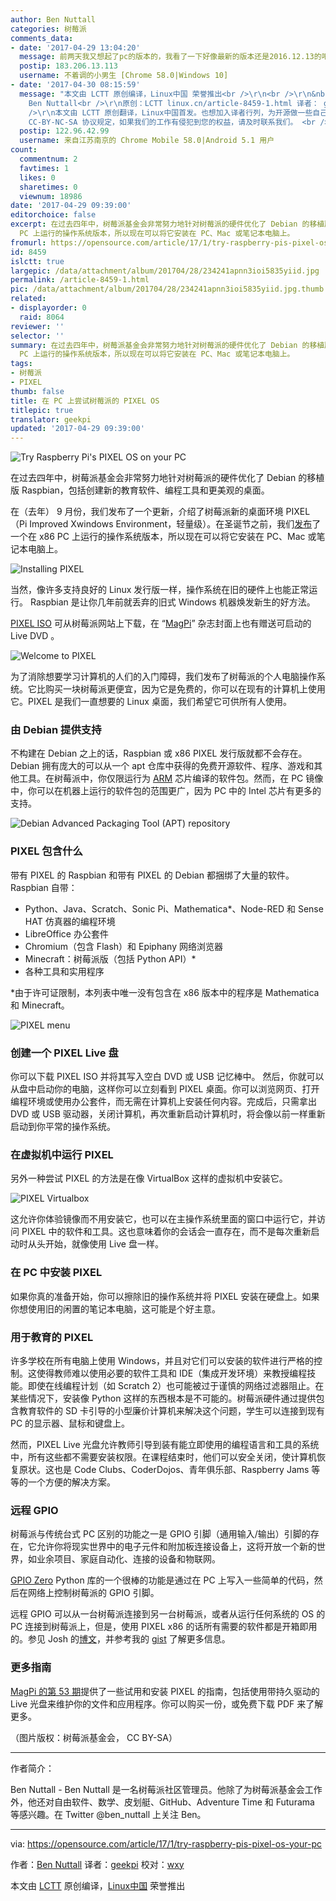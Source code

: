 ```yaml
---
author: Ben Nuttall
categories: 树莓派
comments_data:
- date: '2017-04-29 13:04:20'
  message: 前两天我又想起了pc的版本的，我看了一下好像最新的版本还是2016.12.13的吧，可能记错了，我表示这个版本并不能怎么样，也就是很轻量吧。但是我看了一下还是1.3G的镜像。我就没有多想了。、
  postip: 183.206.13.113
  username: 不着调的小男生 [Chrome 58.0|Windows 10]
- date: '2017-04-30 08:15:59'
  message: "本文由 LCTT 原创编译，Linux中国 荣誉推出<br />\r\n<br />\r\n&nbsp;&nbsp;<br />\r\n编译自：opensource.com/article/17/1/try-raspberry-pis-pixel-os-your-pc作者：
    Ben Nuttall<br />\r\n原创：LCTT linux.cn/article-8459-1.html 译者： geekpi<br />\r\n<br
    />\r\n本文由 LCTT 原创翻译，Linux中国首发。也想加入译者行列，为开源做一些自己的贡献么？欢迎加入 LCTT！<br />\r\n翻译工作和译文发表仅用于学习和交流目的，翻译工作遵照
    CC-BY-NC-SA 协议规定，如果我们的工作有侵犯到您的权益，请及时联系我们。 <br />\r\n欢迎遵照 CC-BY-NC-SA 协议规定转载，敬请在正文中标注并保留原文/译文链接和作者/译者等信息。"
  postip: 122.96.42.99
  username: 来自江苏南京的 Chrome Mobile 58.0|Android 5.1 用户
count:
  commentnum: 2
  favtimes: 1
  likes: 0
  sharetimes: 0
  viewnum: 18986
date: '2017-04-29 09:39:00'
editorchoice: false
excerpt: 在过去四年中，树莓派基金会非常努力地针对树莓派的硬件优化了 Debian 的移植版 Raspbian。在去年圣诞节之前，我们发布了一个在 x86
  PC 上运行的操作系统版本，所以现在可以将它安装在 PC、Mac 或笔记本电脑上。
fromurl: https://opensource.com/article/17/1/try-raspberry-pis-pixel-os-your-pc
id: 8459
islctt: true
largepic: /data/attachment/album/201704/28/234241apnn3ioi5835yiid.jpg
permalink: /article-8459-1.html
pic: /data/attachment/album/201704/28/234241apnn3ioi5835yiid.jpg.thumb.jpg
related:
- displayorder: 0
  raid: 8064
reviewer: ''
selector: ''
summary: 在过去四年中，树莓派基金会非常努力地针对树莓派的硬件优化了 Debian 的移植版 Raspbian。在去年圣诞节之前，我们发布了一个在 x86
  PC 上运行的操作系统版本，所以现在可以将它安装在 PC、Mac 或笔记本电脑上。
tags:
- 树莓派
- PIXEL
thumb: false
title: 在 PC 上尝试树莓派的 PIXEL OS
titlepic: true
translator: geekpi
updated: '2017-04-29 09:39:00'
---
```


![Try Raspberry Pi's PIXEL OS on your PC](/data/attachment/album/201704/28/234241apnn3ioi5835yiid.jpg "Try Raspberry Pi's PIXEL OS on your PC")


在过去四年中，树莓派基金会非常努力地针对树莓派的硬件优化了 Debian 的移植版 Raspbian，包括创建新的教育软件、编程工具和更美观的桌面。


在（去年） 9 月份，我们发布了一个更新，介绍了树莓派新的桌面环境 PIXEL（Pi Improved Xwindows Environment，轻量级）。在圣诞节之前，我们[发布](/article-8064-1.html)了一个在 x86 PC 上运行的操作系统版本，所以现在可以将它安装在 PC、Mac 或笔记本电脑上。


![Installing PIXEL](/data/attachment/album/201704/28/234242c0sye0sj3mzzpztl.jpg "Installing PIXEL")


当然，像许多支持良好的 Linux 发行版一样，操作系统在旧的硬件上也能正常运行。 Raspbian 是让你几年前就丢弃的旧式 Windows 机器焕发新生的好方法。


[PIXEL ISO](http://downloads.raspberrypi.org/pixel_x86/images/pixel_x86-2016-12-13/) 可从树莓派网站上下载，在 “[MagPi](https://www.raspberrypi.org/magpi/issues/53/)” 杂志封面上也有赠送可启动的 Live DVD 。


![Welcome to PIXEL](/data/attachment/album/201704/28/234243rznxexopt8eeznap.jpg "Welcome to PIXEL")


为了消除想要学习计算机的人们的入门障碍，我们发布了树莓派的个人电脑操作系统。它比购买一块树莓派更便宜，因为它是免费的，你可以在现有的计算机上使用它。PIXEL 是我们一直想要的 Linux 桌面，我们希望它可供所有人使用。


### 由 Debian 提供支持


不构建在 Debian 之上的话，Raspbian 或 x86 PIXEL 发行版就都不会存在。 Debian 拥有庞大的可以从一个 apt 仓库中获得的免费开源软件、程序、游戏和其他工具。在树莓派中，你仅限运行为 [ARM](https://en.wikipedia.org/wiki/ARM_Holdings) 芯片编译的软件包。然而，在 PC 镜像中，你可以在机器上运行的软件包的范围更广，因为 PC 中的 Intel 芯片有更多的支持。


![Debian Advanced Packaging Tool (APT) repository](/data/attachment/album/201704/28/234243xgz2kqwyvyjytu48.png "Debian Advanced Packaging Tool (APT) repository")


### PIXEL 包含什么


带有 PIXEL 的 Raspbian 和带有 PIXEL 的 Debian 都捆绑了大量的软件。Raspbian 自带：


* Python、Java、Scratch、Sonic Pi、Mathematica\*、Node-RED 和 Sense HAT 仿真器的编程环境
* LibreOffice 办公套件
* Chromium（包含 Flash）和 Epiphany 网络浏览器
* Minecraft：树莓派版（包括 Python API）\*
* 各种工具和实用程序


\*由于许可证限制，本列表中唯一没有包含在 x86 版本中的程序是 Mathematica 和 Minecraft。


![PIXEL menu](/data/attachment/album/201704/28/234244crj2lr6010gb1z06.png "PIXEL menu")


### 创建一个 PIXEL Live 盘


你可以下载 PIXEL ISO 并将其写入空白 DVD 或 USB 记忆棒中。 然后，你就可以从盘中启动你的电脑，这样你可以立刻看到 PIXEL 桌面。你可以浏览网页、打开编程环境或使用办公套件，而无需在计算机上安装任何内容。完成后，只需拿出 DVD 或 USB 驱动器，关闭计算机，再次重新启动计算机时，将会像以前一样重新启动到你平常的操作系统。


### 在虚拟机中运行 PIXEL


另外一种尝试 PIXEL 的方法是在像 VirtualBox 这样的虚拟机中安装它。


![PIXEL Virtualbox](/data/attachment/album/201704/28/234245yjsj2ddssrwsgrgd.png "PIXEL Virtualbox")


这允许你体验镜像而不用安装它，也可以在主操作系统里面的窗口中运行它，并访问 PIXEL 中的软件和工具。这也意味着你的会话会一直存在，而不是每次重新启动时从头开始，就像使用 Live 盘一样。


### 在 PC 中安装 PIXEL


如果你真的准备开始，你可以擦除旧的操作系统并将 PIXEL 安装在硬盘上。如果你想使用旧的闲置的笔记本电脑，这可能是个好主意。


### 用于教育的 PIXEL


许多学校在所有电脑上使用 Windows，并且对它们可以安装的软件进行严格的控制。这使得教师难以使用必要的软件工具和 IDE（集成开发环境）来教授编程技能。即使在线编程计划（如 Scratch 2）也可能被过于谨慎的网络过滤器阻止。在某些情况下，安装像 Python 这样的东西根本是不可能的。树莓派硬件通过提供包含教育软件的 SD 卡引导的小型廉价计算机来解决这个问题，学生可以连接到现有 PC 的显示器、鼠标和键盘上。


然而，PIXEL Live 光盘允许教师引导到装有能立即使用的编程语言和工具的系统中，所有这些都不需要安装权限。在课程结束时，他们可以安全关闭，使计算机恢复原状。这也是 Code Clubs、CoderDojos、青年俱乐部、Raspberry Jams 等等的一个方便的解决方案。


### 远程 GPIO


树莓派与传统台式 PC 区别的功能之一是 GPIO 引脚（通用输入/输出）引脚的存在，它允许你将现实世界中的电子元件和附加板连接设备上，这将开放一个新的世界，如业余项目、家庭自动化、连接的设备和物联网。


[GPIO Zero](http://gpiozero.readthedocs.io/) Python 库的一个很棒的功能是通过在 PC 上写入一些简单的代码，然后在网络上控制树莓派的 GPIO 引脚。


远程 GPIO 可以从一台树莓派连接到另一台树莓派，或者从运行任何系统的 OS 的 PC 连接到树莓派上，但是，使用 PIXEL x86 的话所有需要的软件都是开箱即用的。参见 Josh 的[博文](http://www.allaboutcode.co.uk/single-post/2016/12/21/GPIOZero-Remote-GPIO-with-PIXEL-x86)，并参考我的 [gist](https://gist.github.com/bennuttall/572789b0aa5fc2e7c05c7ada1bdc813e) 了解更多信息。


### 更多指南


[MagPi 的第 53 期](https://www.raspberrypi.org/magpi/issues/53/)提供了一些试用和安装 PIXEL 的指南，包括使用带持久驱动的 Live 光盘来维护你的文件和应用程序。你可以购买一份，或免费下载 PDF 来了解更多。


（图片版权：树莓派基金会， CC BY-SA）




---


作者简介：


Ben Nuttall - Ben Nuttall 是一名树莓派社区管理员。他除了为树莓派基金会工作外，他还对自由软件、数学、皮划艇、GitHub、Adventure Time 和 Futurama 等感兴趣。在 Twitter @ben\_nuttall 上关注 Ben。




---


via: <https://opensource.com/article/17/1/try-raspberry-pis-pixel-os-your-pc>


作者：[Ben Nuttall](https://opensource.com/users/bennuttall) 译者：[geekpi](https://github.com/geekpi) 校对：[wxy](https://github.com/wxy)


本文由 [LCTT](https://github.com/LCTT/TranslateProject) 原创编译，[Linux中国](https://linux.cn/) 荣誉推出